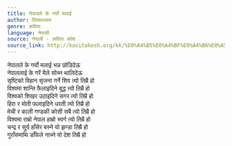 ```yaml
---
title: नेपालले के गर्यो मलाई
author: विश्ववल्लभ
genre: कविता
language: नेपाली
source: नेपाली - कविता कोश
source_link: http://kavitakosh.org/kk/%E0%A4%B5%E0%A4%BF%E0%A4%B6%E0%A5%8D%E0%A4%B5%E0%A4%B5%E0%A4%B2%E0%A5%8D%E0%A4%B2%E0%A4%AD
---
```


नेपालले के गर्यो मलाई भन्न छोडिदेऊ  
नेपाललाई के गरें मैले सोच्न थालिदेऊ  
सृष्टिको विहान सृजना गर्ने शिव त्यो तिम्रै हो  
विश्वमा शान्ति फैलाइदिने बुद्ध त्यो तिम्रै हो  
विश्वको शिखर उठाइदिने सगर त्यो तिम्रै हो  
हिरा र मोती फलाइदिने धरती त्यो तिम्रै हो  
मेची र काली गण्डकी कोसी सबै त्यो तिम्रै हो  
विश्वमा राम्रो नेपाल हाम्रो स्वर्ग त्यो तिम्रै हो  
चन्द्र र सूर्य हाँसेर बस्ने यो झन्डा तिम्रै हो  
गुराँसमाथि डाँफेले नाच्ने यो देश तिम्रै हो
